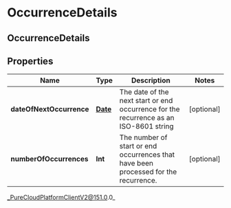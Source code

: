 # OccurrenceDetails

## OccurrenceDetails

## Properties

|Name | Type | Description | Notes|
|------------ | ------------- | ------------- | -------------|
| **dateOfNextOccurrence** | [**Date**](Date) | The date of the next start or end occurrence for the recurrence as an ISO-8601 string | [optional] |
| **numberOfOccurrences** | **Int** | The number of start or end occurrences that have been processed for the recurrence. | [optional] |



_PureCloudPlatformClientV2@151.0.0_
